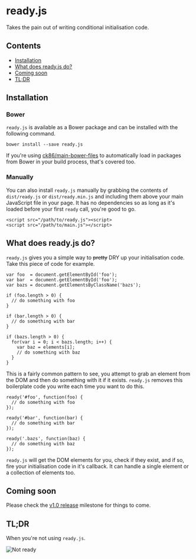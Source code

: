 # ready.js
Takes the pain out of writing conditional initialisation code.

## Contents
* [Installation](#installation)
* [What does ready.js do?](#what-does-readyjs-do)
* [Coming soon](#coming-soon)
* [TL;DR](#tldr)

## Installation

### Bower

`ready.js` is available as a Bower package and can be installed with the following command.

```
bower install --save ready.js
```

If you're using [ck86/main-bower-files](https://github.com/ck86/main-bower-files) to automatically load in packages from Bower in your build process, that's covered too.

### Manually

You can also install `ready.js` manually by grabbing the contents of `dist/ready.js` or `dist/ready.min.js` and including them above your main JavaScript file in your page. It has no dependencies so as long as it's loaded before your first `ready` call, you're good to go. 

```
<script src="/path/to/ready.js"><script>
<script src="/path/to/main.js"></script>
```

## What does ready.js do?

`ready.js` gives you a simple way to ~~pretty~~ DRY up your initialisation code. Take this piece of code for example.

```
var foo  = document.getElementById('foo');
var bar  = document.getElementById('foo');
var bazs = document.getElementsByClassName('bazs');

if (foo.length > 0) {
  // do something with foo
}

if (bar.length > 0) {
  // do something with bar
}

if (bazs.length > 0) {
  for(var i = 0; i < bazs.length; i++) {
    var baz = elements[i];
    // do something with baz
  }
}
```

This is a fairly common pattern to see, you attempt to grab an element from the DOM and then do something with it if it exists. `ready.js` removes this boilerplate code you write each time you want to do this.

```
ready('#foo', function(foo) {
  // do something with foo
});

ready('#bar', function(bar) {
  // do something with bar
});

ready('.bazs', function(baz) {
  // do something with baz
});
```

`ready.js` will get the DOM elements for you, check if they exist, and if so, fire your initialisation code in it's callback. It can handle a single element or a collection of elements too.

## Coming soon

Please check the [v1.0 release](https://github.com/nouveller/ready.js/milestones/v1.0%20release) milestone for things to come.

## TL;DR

When you're not using `ready.js`.

![Not ready](https://cloud.githubusercontent.com/assets/713128/7526823/5a376a48-f50d-11e4-90c2-3e41c1849aef.gif)

